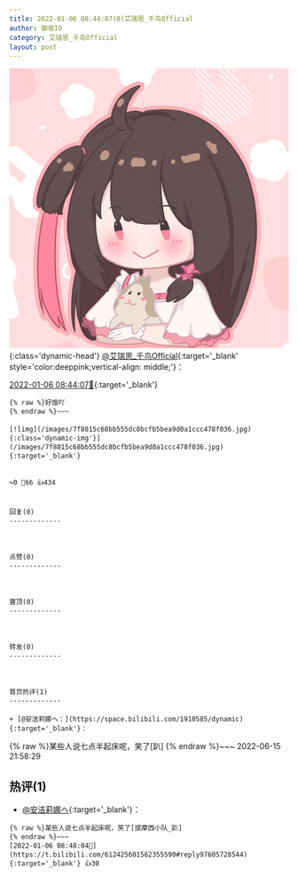 ```yaml
---
title: 2022-01-06 08:44:07(0)艾瑞思_千鸟Official
author: 御坂IO
category: 艾瑞思_千鸟Official
layout: post
---
```


![img](/images/7e08840c56f251de28bdf766b647bd5fe9a5d50a.jpg){:class='dynamic-head'}
[@艾瑞思_千鸟Official](https://space.bilibili.com/1090010845/dynamic){:target='_blank' style='color:deeppink;vertical-align: middle;'}：

[2022-01-06 08:44:07🔗](https://t.bilibili.com/612425601562355590){:target='_blank'}

~~~
{% raw %}好饿吖
{% endraw %}~~~

[![img](/images/7f8815c68bb555dc8bcfb5bea9d0a1ccc478f036.jpg){:class='dynamic-img'}](/images/7f8815c68bb555dc8bcfb5bea9d0a1ccc478f036.jpg){:target='_blank'}


↪️0 💬66 👍434


回复(0)
-------------



点赞(0)
-------------



置顶(0)
-------------



转发(0)
-------------



首页热评(1)
-------------

+ [@安洁莉娜ヘ：](https://space.bilibili.com/1910585/dynamic){:target='_blank'}：
~~~
{% raw %}某些人说七点半起床呢，笑了[趴]
{% endraw %}~~~
2022-06-15 21:58:29


热评(1)
-------------

+ [@安洁莉娜ヘ](https://space.bilibili.com/1910585/dynamic){:target='_blank'}：
~~~
{% raw %}某些人说七点半起床呢，笑了[提摩西小队_趴]
{% endraw %}~~~
[2022-01-06 08:48:04🔗](https://t.bilibili.com/612425601562355590#reply97605728544){:target='_blank'} 👍30


